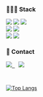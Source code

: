 <h3>👩🏻‍💻 Stack</h3>

<div> 
  <img src="https://img.shields.io/badge/javascript-F7DF1E?style=for-the-badge&logo=javascript&logoColor=black">
  <img src="https://img.shields.io/badge/vue.js-4FC08D?style=for-the-badge&logo=vue.js&logoColor=white"> 
  <img src="https://img.shields.io/badge/react-61DAFB?style=for-the-badge&logo=react&logoColor=black">

  <br>
  <img src="https://img.shields.io/badge/html5-E34F26?style=for-the-badge&logo=html5&logoColor=white">
  <img src="https://img.shields.io/badge/css-1572B6?style=for-the-badge&logo=css3&logoColor=white">

  <br> 
  <img src="https://img.shields.io/badge/python-3776AB?style=for-the-badge&logo=python&logoColor=white">
  <img src="https://img.shields.io/badge/django-092E20?style=for-the-badge&logo=django&logoColor=white">  
</div>


<h3>🌷 Contact</h3>
<p>
  <a href="https://velog.io/@yjoct13"><img src="https://img.shields.io/badge/Tech%20Blog-11B48A?style=flat-square&logo=Vimeo&logoColor=white&link=https://velog.io/@"/>&nbsp
  <a href="mailto:yjoct13@gmail.com">
    <img 
        src="https://img.shields.io/badge/Gmail-d14836?style=flat-square&logo=Gmail&logoColor=white&link=mailto:yjoct13@gmail.com"
        style="height : auto; margin-left : 10px; margin-right : 10px;"/>
  </a>
</p>
<br>

[![Top Langs](https://github-readme-stats.vercel.app/api/top-langs/?username=yujinni&langs_count=5&layout=compact&theme=omni)](https://github.com/yujinni/yujinni)﻿

<!--
**yujinni/yujinni** is a ✨ _special_ ✨ repository because its `README.md` (this file) appears on your GitHub profile.

Here are some ideas to get you started:

- 🔭 I’m currently working on ...
- 🌱 I’m currently learning ...
- 👯 I’m looking to collaborate on ...
- 🤔 I’m looking for help with ...
- 💬 Ask me about ...
- 📫 How to reach me: ...
- 😄 Pronouns: ...
- ⚡ Fun fact: ...
-->
